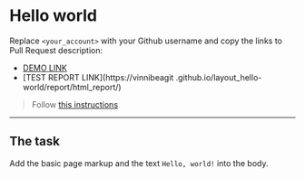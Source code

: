 # Hello world
Replace `<your_account>` with your Github username and copy the links to Pull Request description:
- [DEMO LINK](https://vinnibea.github.io/layout_hello-world/)
- [TEST REPORT LINK](https://vinnibeagit .github.io/layout_hello-world/report/html_report/)

> Follow [this instructions](https://mate-academy.github.io/layout_task-guideline/#how-to-solve-the-layout-tasks-on-github)
___

## The task
Add the basic page markup and the text `Hello, world!` into the body.
